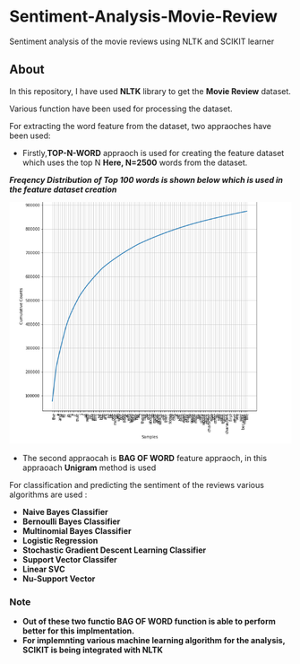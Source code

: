 # Sentiment-Analysis-Movie-Review
Sentiment analysis of the movie reviews using NLTK and SCIKIT learner

## About

In this repository, I have used **NLTK** library to get the **Movie Review** dataset.

Various function have been used for processing the dataset.

For extracting the word feature from the dataset, two appraoches have been used:

* Firstly,**TOP-N-WORD** appraoch is used for creating the feature dataset which uses the top N **Here, N=2500** words from the dataset.

***Freqency Distribution of Top 100 words is shown below which is used in the feature dataset creation***

<img src="Frequency Distribution.png">

* The second appraocah is **BAG OF WORD** feature appraoch, in this appraoach **Unigram** method is used




For classification and predicting the sentiment of the reviews various algorithms are used :

* **Naive Bayes Classifier**
* **Bernoulli Bayes Classifier**
* **Multinomial Bayes Classifier**
* **Logistic Regression**
* **Stochastic Gradient Descent Learning Classifier**
* **Support Vector Classifer**
* **Linear SVC**
* **Nu-Support Vector** 



### Note

* **Out of these two functio  **BAG OF WORD** function is able to perform better for this implmentation.**
* **For implemnting various machine learning algorithm for the analysis, SCIKIT is being integrated with NLTK**
